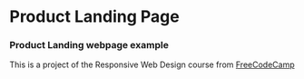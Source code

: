 # Product Landing Page
<h3>Product Landing webpage example</h3>
<p>This is a project of the Responsive Web Design course from
<a href="https://www.freecodecamp.org/"target="_blank">FreeCodeCamp</a></p>

